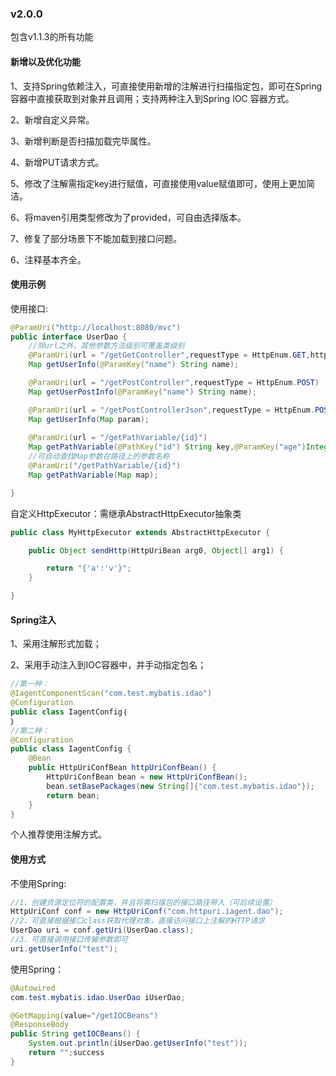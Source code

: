 

### v2.0.0

包含v1.1.3的所有功能

#### 新增以及优化功能

1、支持Spring依赖注入，可直接使用新增的注解进行扫描指定包，即可在Spring容器中直接获取到对象并且调用；支持两种注入到Spring IOC 容器方式。

2、新增自定义异常。

3、新增判断是否扫描加载完毕属性。

4、新增PUT请求方式。

5、修改了注解需指定key进行赋值，可直接使用value赋值即可，使用上更加简洁。

6、将maven引用类型修改为了<scope>provided</scope>，可自由选择版本。

7、修复了部分场景下不能加载到接口问题。

6、注释基本齐全。

#### 使用示例

使用接口:

```java
@ParamUri("http://localhost:8080/mvc")
public interface UserDao {
	//除url之外，其他参数方法级别可覆盖类级别
    @ParamUri(url = "/getGetController",requestType = HttpEnum.GET,httpExecutor = MyHttpExecutor.class)
    Map getUserInfo(@ParamKey("name") String name);

    @ParamUri(url = "/getPostController",requestType = HttpEnum.POST)
    Map getUserPostInfo(@ParamKey("name") String name);

    @ParamUri(url = "/getPostControllerJson",requestType = HttpEnum.POST,contentType = HttpConstant.APPLICATION_JSON_UTF8)
    Map getUserInfo(Map param);
    
    @ParamUri(url = "/getPathVariable/{id}")
    Map getPathVariable(@PathKey("id") String key,@ParamKey("age")Integer age);
    //可自动查找Map参数在路径上的参数名称
    @ParamUri("/getPathVariable/{id}")
    Map getPathVariable(Map map);

}

```

自定义HttpExecutor：需继承AbstractHttpExecutor抽象类

```java
public class MyHttpExecutor extends AbstractHttpExecutor {

	public Object sendHttp(HttpUriBean arg0, Object[] arg1) {

		return "{'a':'v'}";
	}

}

```

#### Spring注入

1、采用注解形式加载；

2、采用手动注入到IOC容器中，并手动指定包名；

```java
//第一种：
@IagentComponentScan("com.test.mybatis.idao")
@Configuration
public class IagentConfig｛
｝
//第二种：
@Configuration
public class IagentConfig {
	@Bean
	public HttpUriConfBean httpUriConfBean() {
		HttpUriConfBean bean = new HttpUriConfBean();
		bean.setBasePackages(new String[]{"com.test.mybatis.idao"});
		return bean;
	}
}
```

个人推荐使用注解方式。

#### 使用方式

不使用Spring:

```java
//1、创建资源定位符的配置类，并且将需扫描包的接口路径带入（可后续设置）
HttpUriConf conf = new HttpUriConf("com.httpuri.iagent.dao");
//2、可直接根据接口class获取代理对象，直接访问接口上注解的HTTP请求
UserDao uri = conf.getUri(UserDao.class);
//3、可直接调用接口传输参数即可
uri.getUserInfo("test");

```

使用Spring：

```java
@Autowired
com.test.mybatis.idao.UserDao iUserDao;

@GetMapping(value="/getIOCBeans")
@ResponseBody
public String getIOCBeans() {
	System.out.println(iUserDao.getUserInfo("test"));
	return "";success
}
```

